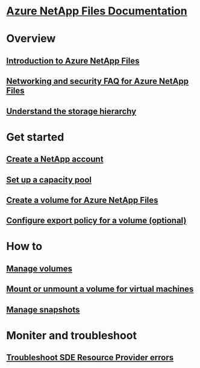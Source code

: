 # [Azure NetApp Files Documentation](index.md)

# Overview
## [Introduction to Azure NetApp Files](azure-netapp-files-introduction.md)
## [Networking and security FAQ for Azure NetApp Files](azure-netapp-files-faq-for-networking-security.md)
## [Understand the storage hierarchy](azure-netapp-files-understand-storage-hierarchy.md)

# Get started
## [Create a NetApp account](azure-netapp-files-create-netapp-account.md)
## [Set up a capacity pool](azure-netapp-files-set-up-capacity-pool.md)
## [Create a volume for Azure NetApp Files](azure-netapp-files-create-volumes.md)
## [Configure export policy for a volume (optional)](azure-netapp-files-configure-export-policy.md)

# How to
## [Manage volumes](azure-netapp-files-manage-volumes.md)
## [Mount or unmount a volume for virtual machines](azure-netapp-files-mount-or-unmount-a-volume-for-virtual-machines.md)
## [Manage snapshots](azure-netapp-files-manage-snapshots.md)

# Moniter and troubleshoot
## [Troubleshoot SDE Resource Provider errors](azure-netapp-files-troubleshoot-sde-resource-provider-errors.md)
